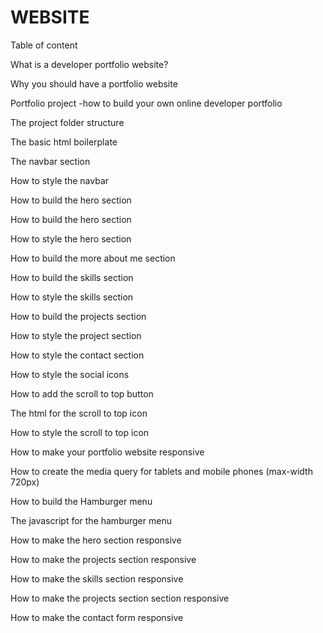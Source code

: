 # WEBSITE
Table of content

What is a developer portfolio website?

Why you should have a portfolio website

Portfolio project -how to build your own online developer portfolio 

The project folder structure 

The basic html boilerplate

The navbar section

How to style the navbar

How  to build the hero section

How to build the hero section

How to style the hero section

How to build the more about me section

How to build the skills section

How to style the skills section

How to build the projects section 

How to style the project section

How to style the contact section

How to style the social icons

How to add the scroll to top button

The html for the scroll to top icon

How to style the scroll to top icon

How to make your portfolio website responsive

How to create the media query for tablets and mobile phones (max-width 720px)

How to build the Hamburger menu

The javascript for the hamburger menu

How to make the hero section responsive

How to make the projects section responsive

How to make the skills section responsive

How to make the projects section section responsive

How to make the contact form responsive
